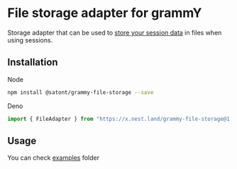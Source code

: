 # File storage adapter for grammY

Storage adapter that can be used to
[store your session data](https://grammy.dev/plugins/session.html) in files when
using sessions.

## Installation

Node

```bash
npm install @satont/grammy-file-storage --save
```

Deno

```ts
import { FileAdapter } from "https://x.nest.land/grammy-file-storage@1.2.0/src/mod.ts";
```

## Usage

You can check
[examples](https://github.com/Satont/grammy-storages/tree/main/packages/file/examples)
folder
